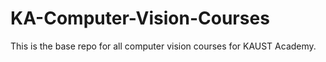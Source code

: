 # KA-Computer-Vision-Courses
This is the base repo for all computer vision courses for KAUST Academy.
